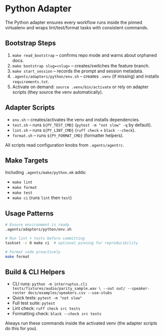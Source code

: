 # Python Adapter

The Python adapter ensures every workflow runs inside the pinned virtualenv and
wraps lint/test/format tasks with consistent commands.

## Bootstrap Steps
1. `make read_bootstrap` – confirms repo mode and warns about orphaned docs.
2. `make bootstrap slug=<slug>` – creates/switches the feature branch.
3. `make start_session` – records the prompt and session metadata.
4. `.agents/adapters/python/env.sh` – creates `.venv` (if missing) and installs
   `requirements.txt`.
5. Activate on demand: `source .venv/bin/activate` or rely on adapter scripts
   (they source the venv automatically).

## Adapter Scripts
- `env.sh` – creates/activates the venv and installs dependencies.
- `test.sh` – runs `${PY_TEST_CMD}` (`pytest -m "not slow" -q` by default).
- `lint.sh` – runs `${PY_LINT_CMD}` (`ruff check` + `black --check`).
- `format.sh` – runs `${PY_FORMAT_CMD}` (formatter helpers).

All scripts read configuration knobs from `.agents/agentrc`.

## Make Targets
Including `.agents/make/python.mk` adds:
- `make lint`
- `make format`
- `make test`
- `make ci` (runs `lint` then `test`)

## Usage Patterns
```bash
# Ensure environment is ready
.agents/adapters/python/env.sh

# Run lint + tests before committing
taskset -c 0 make ci  # optional pinning for reproducibility

# Format code proactively
make format
```

## Build & CLI Helpers
- CLI runs: `python -m interruptus.cli tests/fixtures/audio/parity_sample.wav \
    --out out/ --speaker-roster docs/examples/speakers.csv --use-stubs`
- Quick tests: `pytest -m "not slow"`
- Full test suite: `pytest`
- Lint check: `ruff check src tests`
- Formatting check: `black --check src tests`

Always run these commands inside the activated venv (the adapter scripts do this
for you).
